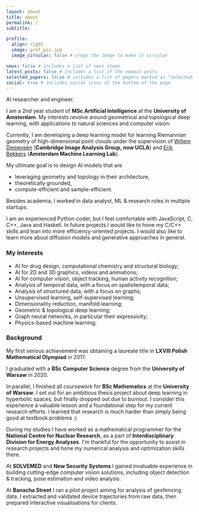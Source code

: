 ```yaml
---
layout: about
title: about
permalink: /
subtitle:

profile:
  align: right
  image: prof_pic.jpg
  image_circular: false # crops the image to make it circular

news: false # includes a list of news items
latest_posts: false # includes a list of the newest posts
selected_papers: false # includes a list of papers marked as "selected={true}"
social: true # includes social icons at the bottom of the page
---
```


AI researcher and engineer.

I am a 2nd year student of **MSc Artificial Intelligence** at the **University of Amsterdam**. My interests revolve around geometrical and topological deep learning, with applications to natural sciences and computer vision.

Currently, I am developing a deep learning model for learning Riemannian geometry of high-dimensional point clouds under the supervision of [Willem Diepeveen](https://www.maths.cam.ac.uk/person/wd292) (**Cambridge Image Analysis Group, now UCLA**) and [Erik Bekkers](https://ebekkers.github.io/) (**Amsterdam Machine Learning Lab**).

My ultimate goal is to design AI models that are

- leveraging geometry and topology in their architecture,
- theoretically grounded,
- compute-efficient and sample-efficient.

Besides academia, I worked in data analyst, ML & research roles in multiple startups.

I am an experienced Python coder, but I feel comfortable with JavaScript, C, C++, Java and Haskell. In future projects I would like to hone my C/C++ skills and lean into more efficiency-oriented projects. I would also like to learn more about diffusion models and generative approaches in general.

### My interests

- AI for drug design, computational chemistry and structural biology;
- AI for 2D and 3D graphics, videos and animations;
- AI for computer vision, object tracking, human activity recognition;
- Analysis of temporal data, with a focus on spatiotemporal data;
- Analysis of structured data, with a focus on graphs;
- Unsupervised learning, self-supervised learning;
- Dimensionality reduction, manifold learning;
- Geometric & topological deep learning;
- Graph neural networks, in particular their expressivity;
- Physics-based machine learning;

### Background

My first serious achievement was obtaining a laureate title in **LXVIII Polish Mathematical Olympiad** in 2017.

I graduated with a **BSc Computer Science** degree from the **University of Warsaw** in 2020.

In parallel, I finished all coursework for **BSc Mathematics** at the **University of Warsaw**. I set out for an ambitious thesis project about deep learning in hyperbolic spaces, but finally dropped out due to burnout. I consider this experience a valuable lesson and a foundational step for my current research efforts. I learned that research is much harder than simply being good at textbook problems :)

During my studies I have worked as a mathematical programmer for the **National Centre for Nuclear Research**, as a part of **Interdisciplinary Division for Energy Analyses**. I'm thankful for the opportunity to assist in research projects and hone my numerical analysis and optimization skills there.

At **SOLVEMED** and **New Security Systems** I gained invaluable experience in building cutting-edge computer vision solutions, including object detection & tracking, pose estimation and video analysis.

At **Banacha Street** I ran a pilot project aiming for analysis of geofencing data. I extracted and validated device trajectories from raw data, then prepared interactive visualisations for clients.
